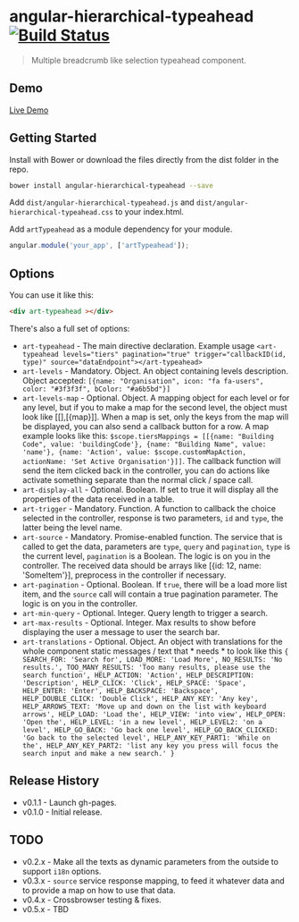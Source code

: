 # angular-hierarchical-typeahead [![Build Status](https://travis-ci.org/arthurianx/angular-hierarchical-typeahead.png?branch=master)](https://travis-ci.org/arthurianx/angular-hierarchical-typeahead)

> Multiple breadcrumb like selection typeahead component.

## Demo

[Live Demo](http://arthurianx.github.io/angular-hierarchical-typeahead/demo)

## Getting Started

Install with Bower or download the files directly from the dist folder in the repo.

```bash
bower install angular-hierarchical-typeahead --save
```

Add `dist/angular-hierarchical-typeahead.js` and `dist/angular-hierarchical-typeahead.css` to your index.html.


Add `artTypeahead` as a module dependency for your module.

```js
angular.module('your_app', ['artTypeahead']);
```

## Options


You can use it like this:

```html
<div art-typeahead ></div>
```

There's also a full set of options:



* `art-typeahead` - The main directive declaration. Example usage `<art-typeahead levels="tiers" pagination="true" trigger="callbackID(id, type)" source="dataEndpoint"></art-typeahead>`
* `art-levels` - Mandatory. Object. An object containing levels description. Object accepted: `[{name: "Organisation", icon: "fa fa-users", color: "#3f3f3f", bColor: "#a6b5bd"}]`
* `art-levels-map` - Optional. Object. A mapping object for each level or for any level, but if you to make a map for the second level, the object must look like [[],[{map}]]. When a map is set, only the keys from the map will be displayed, you can also send a callback button for a row. A map example looks like this: `$scope.tiersMappings = [[{name: "Building Code", value: 'buildingCode'}, {name: "Building Name", value: 'name'}, {name: 'Action', value: $scope.customMapAction, actionName: 'Set Active Organisation'}]]`. The callback function will send the item clicked back in the controller, you can do actions like activate something separate than the normal click / space call.
* `art-display-all` - Optional. Boolean. If set to true it will display all the properties of the data received in a table.
* `art-trigger` - Mandatory.  Function. A function to callback the choice selected in the controller, response is two parameters, `id` and `type`, the latter being the level name.
* `art-source` - Mandatory.  Promise-enabled function. The service that is called to get the data, parameters are `type`, `query` and `pagination`, `type` is the current level, `pagination` is a Boolean. The logic is on you in the controller. The received data should be arrays like [{id: 12, name: 'SomeItem'}], preprocess in the controller if necessary.
* `art-pagination` - Optional. Boolean. If `true`, there will be a load more list item, and the `source` call will contain a true pagination parameter. The logic is on you in the controller.
* `art-min-query` - Optional. Integer. Query length to trigger a search.
* `art-max-results` - Optional. Integer. Max results to show before displaying the user a message to user the search bar.
* `art-translations` - Optional. Object. An object with translations for the whole component static messages / text that * needs * to look like this ```{
                                                                                                                                                                SEARCH_FOR: 'Search for',
                                                                                                                                                                LOAD_MORE: 'Load More',
                                                                                                                                                                NO_RESULTS: 'No results.',
                                                                                                                                                                TOO_MANY_RESULTS: 'Too many results, please use the search function',
                                                                                                                                                                HELP_ACTION: 'Action',
                                                                                                                                                                HELP_DESCRIPTION: 'Description',
                                                                                                                                                                HELP_CLICK: 'Click',
                                                                                                                                                                HELP_SPACE: 'Space',
                                                                                                                                                                HELP_ENTER: 'Enter',
                                                                                                                                                                HELP_BACKSPACE: 'Backspace',
                                                                                                                                                                HELP_DOUBLE_CLICK: 'Double Click',
                                                                                                                                                                HELP_ANY_KEY: 'Any key',
                                                                                                                                                                HELP_ARROWS_TEXT: 'Move up and down on the list with keyboard arrows',
                                                                                                                                                                HELP_LOAD: 'Load the',
                                                                                                                                                                HELP_VIEW: 'into view',
                                                                                                                                                                HELP_OPEN: 'Open the',
                                                                                                                                                                HELP_LEVEL: 'in a new level',
                                                                                                                                                                HELP_LEVEL2: 'on a level',
                                                                                                                                                                HELP_GO_BACK: 'Go back one level',
                                                                                                                                                                HELP_GO_BACK_CLICKED: 'Go back to the selected level',
                                                                                                                                                                HELP_ANY_KEY_PART1: 'While on the',
                                                                                                                                                                HELP_ANY_KEY_PART2: 'list any key you press will focus the search input and make a new search.'
                                                                                                                                                            }```




## Release History
 * v0.1.1 - Launch gh-pages.
 * v0.1.0 - Initial release.

## TODO
 * v0.2.x - Make all the texts as dynamic parameters from the outside to support `i18n` options.
 * v0.3.x - `source` service response mapping, to feed it whatever data and to provide a map on how to use that data.
 * v0.4.x - Crossbrowser testing & fixes.
 * v0.5.x - TBD


